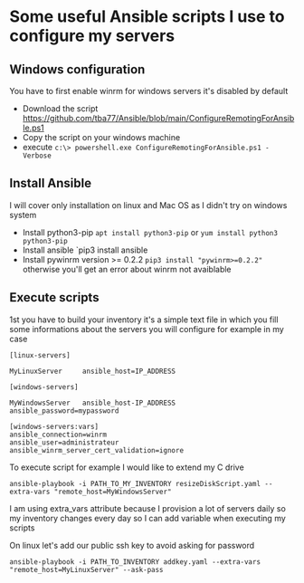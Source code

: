 # Some useful Ansible scripts I use to configure my servers

## Windows configuration

You have to first enable winrm for windows servers it's disabled by default

* Download the script https://github.com/tba77/Ansible/blob/main/ConfigureRemotingForAnsible.ps1
* Copy the script on your windows machine
* execute `c:\> powershell.exe ConfigureRemotingForAnsible.ps1 -Verbose`

## Install Ansible

I will cover only installation on linux and Mac OS as I didn't try on windows system

* Install python3-pip `apt install python3-pip` or `yum install python3 python3-pip`
* Install ansible `pip3 install ansible
* Install pywinrm version >= 0.2.2 `pip3 install "pywinrm>=0.2.2"` otherwise you'll get an error about winrm not avaiblable

## Execute scripts

1st you have to build your inventory it's a simple text file in which you fill some informations about the servers you will configure for example in my case 

```
[linux-servers]

MyLinuxServer     ansible_host=IP_ADDRESS

[windows-servers]

MyWindowsServer   ansible_host-IP_ADDRESS   ansible_password=mypassword

[windows-servers:vars]
ansible_connection=winrm
ansible_user=administrateur
ansible_winrm_server_cert_validation=ignore
```

To execute script for example I would like to extend my C drive 

`ansible-playbook -i PATH_TO_MY_INVENTORY resizeDiskScript.yaml --extra-vars "remote_host=MyWindowsServer"`

I am using extra_vars attribute because I provision a lot of servers daily so my inventory changes every day so I can add variable when executing my scripts

On linux let's add our public ssh key to avoid asking for password 

`ansible-playbook -i PATH_TO_INVENTORY addkey.yaml --extra-vars "remote_host=MyLinuxServer" --ask-pass`


